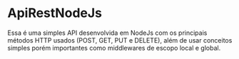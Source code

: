 # ApiRestNodeJs

Essa é uma simples API desenvolvida em NodeJs com os principais métodos HTTP usados (POST, GET, PUT e DELETE), além de usar conceitos simples porém importantes como middlewares de escopo local e global.
